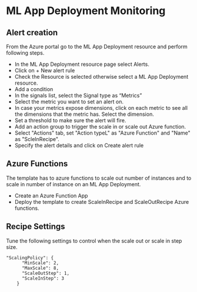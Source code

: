 # ML App Deployment Monitoring

## Alert creation
From the Azure portal go to the ML App Deployment resource and perform following steps.

* In the ML App Deployment resource page select Alerts.
* Click on + New alert rule 
* Check the Resource is selected otherwise select a ML App Deployment resource.
* Add a condition 
* In the signals list, select the Signal type as “Metrics” 
* Select the metric you want to set an alert on.
* In case your metrics expose dimensions, click on each metric to see all the dimensions that the metric has. Select the dimension. 
* Set a threshold to make sure the alert will fire. 
* Add an action group to trigger the scale in or scale out Azure function.
* Select "Actions" tab, set "Action typeL" as "Azure Function" and "Name" as "ScleInRecipe".  
* Specify the alert details and click on Create alert rule

## Azure Functions
The template has to azure functions to scale out number of instances and to scale in number of instance on an ML App Deployment.

* Create an Azure Function App
* Deploy the template to create ScaleInRecipe and ScaleOutRecipe Azure functions.

## Recipe Settings
Tune the following settings to control when the scale out or scale in step size.

```
"ScalingPolicy": {
      "MinScale": 2,
      "MaxScale": 8,
      "ScaleOutStep": 1,
      "ScaleInStep": 3
    }